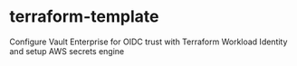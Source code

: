 # terraform-template

Configure Vault Enterprise for OIDC trust with Terraform Workload Identity and setup AWS secrets engine